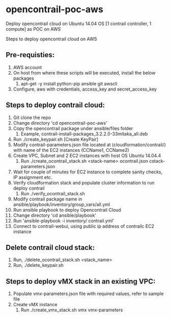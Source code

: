 # opencontrail-poc-aws
Deploy opencontrail cloud on Ubuntu 14.04 OS [1 contrail controller, 1 compute] as POC on AWS

Steps to deploy opencontrail cloud on AWS

Pre-requisties:
--------------
1. AWS account
2. On host from where these scripts will be executed, install the below packages
   1. apt-get -y install python-pip ansible git awscli
3. Configure, aws with credentials, access_key and secret_access_key


Steps to deploy contrail cloud:
-------------------------------
1. Git clone the repo
2. Change directory 'cd opencontrail-poc-aws'
3. Copy the opencontrail package under ansible/files folder
   1. Example, contrail-install-packages_3.2.2.0-33mitaka_all.deb
4. Run ./create_keypair.sh [Create KeyPair]
5. Modify contrail-parameters.json file located at (cloudformation/contrail/) with name of the EC2 instances (CCName1, CCName2)
6. Create VPC, Subnet and 2 EC2 instances with host OS Ubuntu 14.04.4
   1. Run ./create_ocontrail_stack.sh \<stack-name\> ocontrail.json cstack-parameters.json
7. Wait for couple of minutes for EC2 instance to complete sanity checks, IP assignment etc.
8. Verify cloudformation stack and populate cluster information to run deploy contrail
   1. Run ./verify_ocontrail_stack.sh <stack-name>
9. Modify contrail package name in ansible/playbook/inventory/group_vars/all.yml
10. Run ansible playbook to deploy Opencontrail Cloud
   1. Change directory 'cd ansible/playbook'
   2. Run 'ansible-playbook -i inventory/ contrail.yml' 
11. Connect to contrail-webui, using public ip address of contrailc EC2 instance


Delete contrail cloud stack:
---------------------------
1. Run, ./delete_ocontrail_stack.sh <stack_name>
2. Run, ./delete_keypair.sh


Steps to deploy vMX stack in an existing VPC:
--------------------------------------------
1. Populate vmx-parameters.json file with required values, refer to sample file
2. Create vMX instance
   1. Run ./create_vmx_stack.sh <stack-name> vmx vmx-parameters
